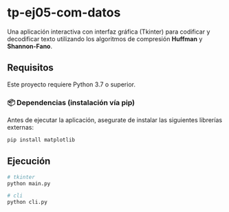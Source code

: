 # tp-ej05-com-datos

Una aplicación interactiva con interfaz gráfica (Tkinter) para codificar y decodificar texto utilizando los algoritmos de compresión **Huffman** y **Shannon-Fano**.

## Requisitos

Este proyecto requiere Python 3.7 o superior.

### 📦 Dependencias (instalación vía pip)

Antes de ejecutar la aplicación, asegurate de instalar las siguientes librerías externas:

```bash
pip install matplotlib
```

## Ejecución
```bash
# tkinter
python main.py 

# cli
python cli.py
```